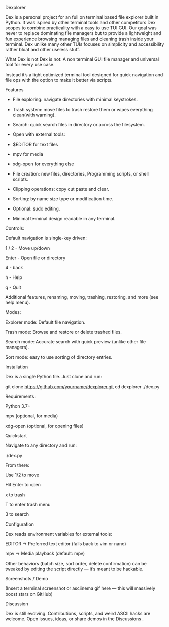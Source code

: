 Dexplorer

Dex is a personal project for an full on terminal based file explorer built in Python. It was ispired by other terminal tools and other competitors Dex scopes to combine practicality with a easy to use TUI GUI.
Our goal was never to replace dominating file managers but to provide a lightweight and fun experience browsing managing files and cleaning trash inside your terminal.
Dex unlike many other TUIs focuses on simplicity and accessibility rather bloat and other useless stuff.

What Dex is not
Dex is not:
A non terminal GUI file manager and universal tool for every use case.

Instead it’s a light optimized terminal tool designed for quick navigation and file ops with the option to make it better via scripts.

Features

- File exploring: navigate directories with minimal keystrokes.

- Trash system: move files to trash restore them or wipes everything clean(with warning).

- Search: quick search files in directory or across the filesystem.

- Open with external tools:

- $EDITOR for text files

- mpv for media

- xdg-open for everything else

- File creation: new files, directories, Programming scripts, or shell scripts.

- Clipping operations: copy cut paste and clear.

- Sorting: by name size type or modification time.

- Optional: sudo editing.

- Minimal terminal design readable in any terminal.

Controls:

Default navigation is single-key driven:

1 / 2 - Move up/down

Enter - Open file or directory

4 - back

h - Help

q - Quit

Additional features, renaming, moving, trashing, restoring, and more (see help menu).

Modes:

Explorer mode: Default file navigation.

Trash mode: Browse and restore or delete trashed files.

Search mode: Accurate search with quick preview (unlike other file managers).

Sort mode: easy to use sorting of directory entries.

Installation

Dex is a single Python file. Just clone and run:

git clone https://github.com/yourname/dexplorer.git
cd dexplorer
./dex.py


Requirements:

Python 3.7+

mpv (optional, for media)

xdg-open (optional, for opening files)

Quickstart

Navigate to any directory and run:

./dex.py


From there:

Use 1/2 to move

Hit Enter to open

x to trash

T to enter trash menu

3 to search

Configuration

Dex reads environment variables for external tools:

EDITOR → Preferred text editor (falls back to vim or nano)

mpv → Media playback (default: mpv)

Other behaviors (batch size, sort order, delete confirmation) can be tweaked by editing the script directly — it’s meant to be hackable.

Screenshots / Demo

(Insert a terminal screenshot or asciinema gif here — this will massively boost stars on GitHub)

Discussion

Dex is still evolving. Contributions, scripts, and weird ASCII hacks are welcome.
Open issues, ideas, or share demos in the Discussions
.
